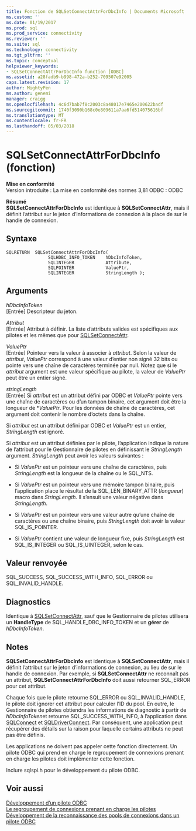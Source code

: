 ```yaml
---
title: Fonction de SQLSetConnectAttrForDbcInfo | Documents Microsoft
ms.custom: ''
ms.date: 01/19/2017
ms.prod: sql
ms.prod_service: connectivity
ms.reviewer: ''
ms.suite: sql
ms.technology: connectivity
ms.tgt_pltfrm: ''
ms.topic: conceptual
helpviewer_keywords:
- SQLSetConnectAttrForDbcInfo function [ODBC]
ms.assetid: a28fadb9-b998-472a-b252-709507e92005
caps.latest.revision: 17
author: MightyPen
ms.author: genemi
manager: craigg
ms.openlocfilehash: 4c6d7bab7f8c2003c8a48017e7465e200622badf
ms.sourcegitcommit: 1740f3090b168c0e809611a7aa6fd514075616bf
ms.translationtype: MT
ms.contentlocale: fr-FR
ms.lasthandoff: 05/03/2018
---
```

# <a name="sqlsetconnectattrfordbcinfo-function"></a>SQLSetConnectAttrForDbcInfo (fonction)
**Mise en conformité**  
 Version introduite : La mise en conformité des normes 3,81 ODBC : ODBC  
  
 **Résumé**  
 **SQLSetConnectAttrForDbcInfo** est identique à **SQLSetConnectAttr**, mais il définit l’attribut sur le jeton d’informations de connexion à la place de sur le handle de connexion.  
  
## <a name="syntax"></a>Syntaxe  
  
```  
SQLRETURN  SQLSetConnectAttrForDbcInfo(  
                SQLHDBC_INFO_TOKEN    hDbcInfoToken,  
                SQLINTEGER            Attribute,  
                SQLPOINTER            ValuePtr,  
                SQLINTEGER            StringLength );  
```  
  
## <a name="arguments"></a>Arguments  
 *hDbcInfoToken*  
 [Entrée] Descripteur du jeton.  
  
 *Attribut*  
 [Entrée] Attribut à définir. La liste d’attributs valides est spécifiques aux pilotes et les mêmes que pour [SQLSetConnectAttr](../../../odbc/reference/syntax/sqlsetconnectattr-function.md).  
  
 *ValuePtr*  
 [Entrée] Pointeur vers la valeur à associer à *attribut*. Selon la valeur de *attribut*, *ValuePtr* correspond à une valeur d’entier non signé 32 bits ou pointe vers une chaîne de caractères terminée par null. Notez que si le *attribut* argument est une valeur spécifique au pilote, la valeur de *ValuePtr* peut être un entier signé.  
  
 *stringLength*  
 [Entrée] Si *attribut* est un attribut défini par ODBC et *ValuePtr* pointe vers une chaîne de caractères ou d’un tampon binaire, cet argument doit être la longueur de **ValuePtr*. Pour les données de chaîne de caractères, cet argument doit contenir le nombre d’octets dans la chaîne.  
  
 Si *attribut* est un attribut défini par ODBC et *ValuePtr* est un entier, *StringLength* est ignoré.  
  
 Si *attribut* est un attribut définies par le pilote, l’application indique la nature de l’attribut pour le Gestionnaire de pilotes en définissant le *StringLength* argument. *StringLength* peut avoir les valeurs suivantes :  
  
-   Si *ValuePtr* est un pointeur vers une chaîne de caractères, puis *StringLength* est la longueur de la chaîne ou le SQL_NTS.  
  
-   Si *ValuePtr* est un pointeur vers une mémoire tampon binaire, puis l’application place le résultat de la SQL_LEN_BINARY_ATTR (*longueur*) macro dans *StringLength*. Il s’ensuit une valeur négative dans *StringLength*.  
  
-   Si *ValuePtr* est un pointeur vers une valeur autre qu’une chaîne de caractères ou une chaîne binaire, puis *StringLength* doit avoir la valeur SQL_IS_POINTER.  
  
-   Si *ValuePtr* contient une valeur de longueur fixe, puis *StringLength* est SQL_IS_INTEGER ou SQL_IS_UINTEGER, selon le cas.  
  
## <a name="returns"></a>Valeur renvoyée  
 SQL_SUCCESS, SQL_SUCCESS_WITH_INFO, SQL_ERROR ou SQL_INVALID_HANDLE.  
  
## <a name="diagnostics"></a>Diagnostics  
 Identique à [SQLSetConnectAttr](../../../odbc/reference/syntax/sqlsetconnectattr-function.md), sauf que le Gestionnaire de pilotes utilisera un **HandleType** de SQL_HANDLE_DBC_INFO_TOKEN et un **gérer** de *hDbcInfoToken*.  
  
## <a name="remarks"></a>Notes  
 **SQLSetConnectAttrForDbcInfo** est identique à **SQLSetConnectAttr**, mais il définit l’attribut sur le jeton d’informations de connexion, au lieu de sur le handle de connexion. Par exemple, si **SQLSetConnectAttr** ne reconnaît pas un attribut, **SQLSetConnectAttrForDbcInfo** doit aussi retourner SQL_ERROR pour cet attribut.  
  
 Chaque fois que le pilote retourne SQL_ERROR ou SQL_INVALID_HANDLE, le pilote doit ignorer cet attribut pour calculer l’ID du pool. En outre, le Gestionnaire de pilotes obtiendra les informations de diagnostic à partir de *hDbcInfoToken*et retourne SQL_SUCCESS_WITH_INFO, à l’application dans [SQLConnect](../../../odbc/reference/syntax/sqlconnect-function.md) et [SQLDriverConnect](../../../odbc/reference/syntax/sqldriverconnect-function.md). Par conséquent, une application peut récupérer des détails sur la raison pour laquelle certains attributs ne peut pas être définis.  
  
 Les applications ne doivent pas appeler cette fonction directement. Un pilote ODBC qui prend en charge le regroupement de connexions prenant en charge les pilotes doit implémenter cette fonction.  
  
 Inclure sqlspi.h pour le développement du pilote ODBC.  
  
## <a name="see-also"></a>Voir aussi  
 [Développement d’un pilote ODBC](../../../odbc/reference/develop-driver/developing-an-odbc-driver.md)   
 [Le regroupement de connexions prenant en charge les pilotes](../../../odbc/reference/develop-app/driver-aware-connection-pooling.md)   
 [Développement de la reconnaissance des pools de connexions dans un pilote ODBC](../../../odbc/reference/develop-driver/developing-connection-pool-awareness-in-an-odbc-driver.md)
